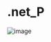 # .net_P
![image](https://github.com/Akifbey123/.net_P/assets/96750294/93f3e8e3-f710-44a3-97b7-1046804802f2)
